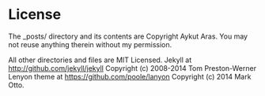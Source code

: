# License

The _posts/ directory and its contents are Copyright Aykut Aras. You may not reuse anything therein without my permission.

All other directories and files are MIT Licensed. 
Jekyll at http://github.com/jekyll/jekyll Copyright (c) 2008-2014 Tom Preston-Werner
Lenyon theme at https://github.com/poole/lanyon Copyright (c) 2014 Mark Otto. 